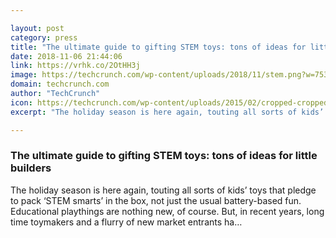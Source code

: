 ```yaml
---

layout: post
category: press
title: "The ultimate guide to gifting STEM toys: tons of ideas for little builders"
date: 2018-11-06 21:44:06
link: https://vrhk.co/2OtHH3j
image: https://techcrunch.com/wp-content/uploads/2018/11/stem.png?w=753
domain: techcrunch.com
author: "TechCrunch"
icon: https://techcrunch.com/wp-content/uploads/2015/02/cropped-cropped-favicon-gradient.png?w=180
excerpt: "The holiday season is here again, touting all sorts of kids’ toys that pledge to pack ‘STEM smarts’ in the box, not just the usual battery-based fun. Educational playthings are nothing new, of course. But, in recent years, long time toymakers and a flurry of new market entrants ha…"

---
```


### The ultimate guide to gifting STEM toys: tons of ideas for little builders

The holiday season is here again, touting all sorts of kids’ toys that pledge to pack ‘STEM smarts’ in the box, not just the usual battery-based fun. Educational playthings are nothing new, of course. But, in recent years, long time toymakers and a flurry of new market entrants ha…